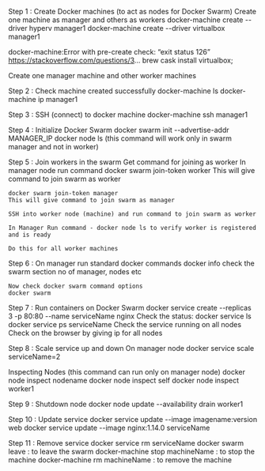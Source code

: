Step 1 : Create Docker machines (to act as nodes for Docker Swarm) Create one machine as manager and others as workers
docker-machine create --driver hyperv manager1 docker-machine create --driver virtualbox manager1

docker-machine:Error with pre-create check: “exit status 126”
https://stackoverflow.com/questions/3...
brew cask install virtualbox;

Create one manager machine
and other worker machines

Step 2 : Check machine created successfully
docker-machine ls
docker-machine ip manager1

Step 3 : SSH (connect) to docker machine
docker-machine ssh manager1

Step 4 : Initialize Docker Swarm docker swarm init --advertise-addr MANAGER_IP
docker node ls
(this command will work only in swarm manager and not in worker)

Step 5 : Join workers in the swarm
Get command for joining as worker
In manager node run command
docker swarm join-token worker
This will give command to join swarm as worker

    docker swarm join-token manager
    This will give command to join swarm as manager

    SSH into worker node (machine) and run command to join swarm as worker

    In Manager Run command - docker node ls to verify worker is registered and is ready

    Do this for all worker machines

Step 6 : On manager run standard docker commands
docker info
check the swarm section
no of manager, nodes etc

    Now check docker swarm command options
    docker swarm

Step 7 : Run containers on Docker Swarm
docker service create --replicas 3 -p 80:80 --name serviceName nginx
Check the status:
docker service ls
docker service ps serviceName
Check the service running on all nodes
Check on the browser by giving ip for all nodes

Step 8 : Scale service up and down
On manager node
docker service scale serviceName=2

Inspecting Nodes (this command can run only on manager node)
docker node inspect nodename
docker node inspect self
docker node inspect worker1

Step 9 : Shutdown node
docker node update --availability drain worker1

Step 10 : Update service
docker service update --image imagename:version web
docker service update --image nginx:1.14.0 serviceName

Step 11 : Remove service
docker service rm serviceName
docker swarm leave : to leave the swarm
docker-machine stop machineName : to stop the machine
docker-machine rm machineName : to remove the machine
